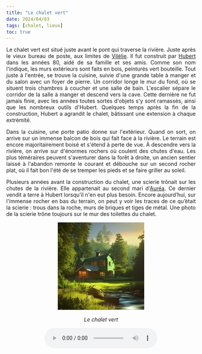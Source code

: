 ```yaml
---
title: "Le chalet vert"
date: 2024/04/03
tags: [chalet, lieux]
toc: true
---
```


<DIV STYLE="text-align:justify">

Le chalet vert est situé juste avant le pont qui traverse la rivière. Juste après le vieux bureau de poste, aux limites de [Vilélie](https://cgermain97.github.io/Feu-de-Foret/post1/).
Il fut construit par [Hubert](https://cgermain97.github.io/Feu-de-Foret/hubert/) dans les années 80, aidé de sa famille et ses amis. Comme son nom l'indique, les murs extérieurs sont faits en bois, peinturés vert bouteille. Tout juste à l'entrée, se trouve la cuisine, suivie d'une grande table à manger et du salon avec un foyer de pierre. Un corridor longe le mur du fond, où se situent trois chambres à coucher et une salle de bain. L'escalier sépare le corridor de la salle à manger et descend vers la cave. Cette dernière ne fut jamais finie, avec les années toutes sortes d'objets s'y sont ramassés, ainsi que les nombreux outils d'Hubert. Quelques temps après la fin de la construction, Hubert a agrandit le chalet, bâtissant une extension à chaque extrémité.

Dans la cuisine, une porte patio donne sur l'extérieur. Quand on sort, on arrive sur un immense balcon de bois qui fait face à la rivière. Le terrain est encore majoritairement boisé et s'étend à perte de vue. À descendre vers la rivière, on arrive sur d'énormes rochers où coulent des chutes d'eau. Les plus téméraires peuvent s'aventurer dans la forêt à droite, un ancien sentier laissé à l'abandon remonte le courant et débouche sur un second rocher plat, où il fait bon l'été de se tremper les pieds et se faire griller au soleil. 

Plusieurs années avant la construction du chalet, une scierie trônait sur les chutes de la rivière. Elle appartenait au second mari d'[Auréa](https://cgermain97.github.io/Feu-de-Foret/auréa/). Ce dernier vendit a terre à Hubert lorsqu'il n'en eut plus besoin. Encore aujourd’hui, sur l'immense rocher en bas du terrain, on peut y voir les traces de ce qu’était la scierie : trous dans la roche, murs de briques et tiges de métal. Une photo de la scierie trône toujours sur le mur des toilettes du chalet.

<DIV STYLE="text-align:center">

![Les chalet vert](../images/chalet-vert.png)

*Le chalet vert*

<audio controls="controls">
  <source type="audio/mp3" src="../audio/Les chutes.mp3"></source>
  <p>Your browser does not support the audio element.</p>
</audio>